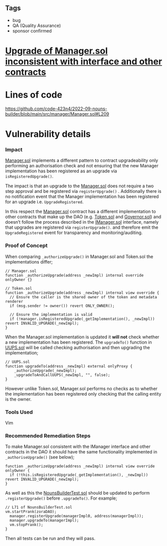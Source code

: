 ## Tags

- bug
- QA (Quality Assurance)
- sponsor confirmed

# [Upgrade of Manager.sol inconsistent with interface and other contracts](https://github.com/code-423n4/2022-09-nouns-builder-findings/issues/256) 

# Lines of code

https://github.com/code-423n4/2022-09-nouns-builder/blob/main/src/manager/Manager.sol#L209


# Vulnerability details

### Impact

[Manager.sol](https://github.com/code-423n4/2022-09-nouns-builder/blob/main/src/manager/Manager.sol) implements a different pattern to contract upgradeability only performing an authorisation check and not ensuring that the new Manager implementation has been registered as an upgrade via `isRegisteredUpgrade()`.

The impact is that an upgrade to the [Manager.sol](https://github.com/code-423n4/2022-09-nouns-builder/blob/main/src/manager/Manager.sol) does not require a two step approval and be registered via `registerUpgrade()` . Additionally there is no notification event that the Manager implementation has been registered for an upgrade i.e. `UpgradeRegistered`.

In this respect the [Manager.sol](https://github.com/code-423n4/2022-09-nouns-builder/blob/main/src/manager/Manager.sol) contract has a different implementation to other contracts that make up the DAO (e.g. [Token.sol](https://github.com/code-423n4/2022-09-nouns-builder/blob/main/src/token/Token.sol#L305) and [Governor.sol](https://github.com/code-423n4/2022-09-nouns-builder/blob/main/src/governance/governor/Governor.sol#L618)) and doesn’t follow the process described in the [IManager.sol](https://github.com/code-423n4/2022-09-nouns-builder/blob/main/src/manager/IManager.sol) interface, namely that upgrades are registered via `registerUpgrade()`. and therefore emit the `UpgradeRegistered` event for transparency and monitoring/auditing.

### Proof of Concept

When comparing `_authorizeUpgrade()` in Manager.sol and Token.sol the implementations differ;

```solidity
// Manager.sol
function _authorizeUpgrade(address _newImpl) internal override onlyOwner {}

// Token.sol
function _authorizeUpgrade(address _newImpl) internal view override {
  // Ensure the caller is the shared owner of the token and metadata renderer
  if (msg.sender != owner()) revert ONLY_OWNER();

  // Ensure the implementation is valid
  if (!manager.isRegisteredUpgrade(_getImplementation(), _newImpl)) revert INVALID_UPGRADE(_newImpl);
}
```

When the Manager.sol implementation is updated it **will not** check whether a new implementation has been registered. The `upgradeTo()` function in [UUPS.sol](https://github.com/code-423n4/2022-09-nouns-builder/blob/main/src/lib/proxy/UUPS.sol) will be called checking authorisation and then upgrading the implementation;

```solidity
// UUPS.sol
function upgradeTo(address _newImpl) external onlyProxy {
    _authorizeUpgrade(_newImpl);
    _upgradeToAndCallUUPS(_newImpl, "", false);
}
```

However unlike Token.sol, Manager.sol performs no checks as to whether the implementation has been registered only checking that the calling entity is the owner.

### Tools Used

Vim

### Recommended Remediation Steps

To make Manager.sol consistent with the IManager interface and other contracts in the DAO it should have the same functionality implemented in `_authoriseUpgrade()` (see below);

```solidity
function _authorizeUpgrade(address _newImpl) internal view override onlyOwner {
  if (!this.isRegisteredUpgrade(_getImplementation(), _newImpl)) revert INVALID_UPGRADE(_newImpl);
}
```

As well as this the [NounsBuilderTest.sol](https://github.com/code-423n4/2022-09-nouns-builder/blob/main/test/utils/NounsBuilderTest.sol) should be updated to perform `.registerUpgrade()` before `.upgradeTo()`. For example;

```solidity
// L71 of NounsBuilderTest.sol
vm.startPrank(zoraDAO);
  manager.registerUpgrade(managerImpl0, address(managerImpl));
  manager.upgradeTo(managerImpl);
  vm.stopPrank();
}
```

Then all tests can be run and they will pass.